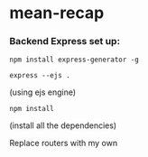 # mean-recap

### Backend Express set up:
```
npm install express-generator -g
```
```
express --ejs . 
```
(using ejs engine)
```
npm install
```
(install all the dependencies)

Replace routers with my own
